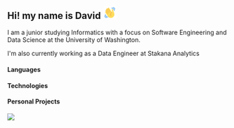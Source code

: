 
<!-- Name -->
<h2>Hi! my name is David <img src="hi.gif" width="30px"> </h2>
<p>I am a junior studying Informatics with a focus on Software Engineering and Data Science at the University of Washington.</p>

<p>I'm also currently working as a Data Engineer at Stakana Analytics </p>

#### Languages

#### Technologies

#### Personal Projects
<!-- Top Languages -->
<img height="137px" src="https://github-readme-stats.vercel.app/api/top-langs/?username=davidngo123&hide=html&hide_title=true&hide_border=true&layout=compact&langs_count=6&exclude_repo=CHS,Webmaster&theme=nightowl" /></a>
